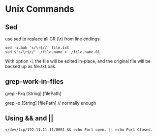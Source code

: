 
# Unix Commands

## Sed

use sed to replace all CR (\r) from line endings:

```
sed -i.bak 's/\r$//' file.txt
sed $'s/\r$//' ./file.name > ./file.name.01
```

With option -i, the file will be edited in-place, and the original file will be backed up as file.txt.bak.

## grep-work-in-files

grep -Fxq [String] [filePath]

grep -q [String] [filePath] // normally enough


## Using && and ||

```
</dev/tcp/192.11.11.11/8081 && echo Port open. || echo Port Closed.
```



## 
